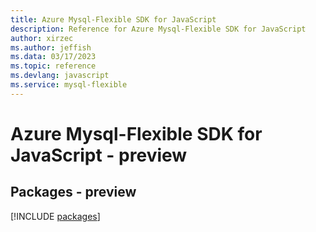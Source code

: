 ```yaml
---
title: Azure Mysql-Flexible SDK for JavaScript
description: Reference for Azure Mysql-Flexible SDK for JavaScript
author: xirzec
ms.author: jeffish
ms.data: 03/17/2023
ms.topic: reference
ms.devlang: javascript
ms.service: mysql-flexible
---
```

# Azure Mysql-Flexible SDK for JavaScript - preview
## Packages - preview
[!INCLUDE [packages](mysql-flexible-index.md)]